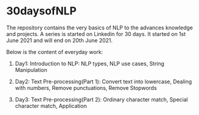 # 30daysofNLP
The repository contains the very basics of NLP to the advances knowledge and projects. A series is started on Linkedin for 30 days. It started on 1st June 2021 and will end on 20th June 2021. 

Below is the content of everyday work:

1) Day1: Introduction to NLP: NLP types, NLP use cases, String Manipulation
       
2) Day2: Text Pre-processing(Part 1): Convert text into lowercase, Dealing with numbers, Remove punctuations, Remove Stopwords
      
3) Day3: Text Pre-processing(Part 2): Ordinary character match, Special character match, Application
